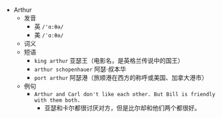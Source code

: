- Arthur
  - 发音
    - 英 `/'ɑ:θə/`
    - 美 `/ˈɑːθə/`
  - 词义
  - 短语
    - `king arthur` 亚瑟王（电影名，是英格兰传说中的国王） 
    - `arthur schopenhauer` 阿瑟·叔本华 
    - `port arthur` 阿瑟港（旅顺港在西方的称呼或美国、加拿大港市） 
  - 例句
    - `Arthur and Carl don't like each other. But Bill is friendly with them both.`
      - 亚瑟和卡尔都很讨厌对方，但是比尔却和他们两个都很好。


